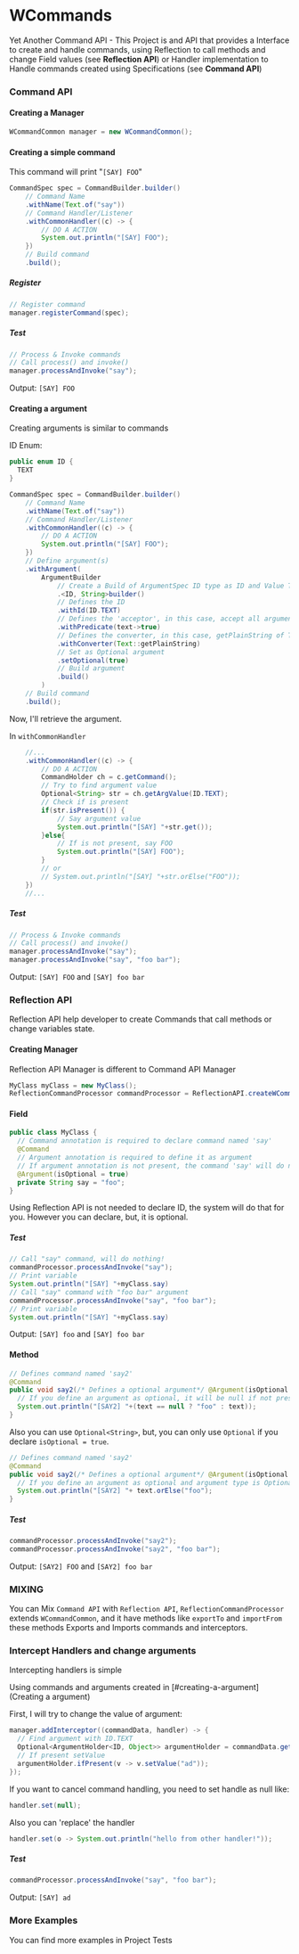 # WCommands

Yet Another Command API - This Project is and API that provides a Interface to create and handle commands,
 using Reflection to call methods and change Field values (see **Reflection API**) or Handler implementation to Handle commands created using
 Specifications (see **Command API**)

### Command API

#### Creating a Manager

```java
WCommandCommon manager = new WCommandCommon();
```

#### Creating a simple command

This command will print "`[SAY] FOO`"

```java
CommandSpec spec = CommandBuilder.builder()
    // Command Name
    .withName(Text.of("say"))
    // Command Handler/Listener
    .withCommonHandler((c) -> {
        // DO A ACTION
        System.out.println("[SAY] FOO");
    })
    // Build command
    .build();
```

##### Register

```java
// Register command
manager.registerCommand(spec);
```

##### Test

```java
// Process & Invoke commands
// Call process() and invoke()
manager.processAndInvoke("say");
```

Output: `[SAY] FOO`

#### Creating a argument

Creating arguments is similar to commands

ID Enum:
```java
public enum ID {
  TEXT
}
```

```java
CommandSpec spec = CommandBuilder.builder()
    // Command Name
    .withName(Text.of("say"))
    // Command Handler/Listener
    .withCommonHandler((c) -> {
        // DO A ACTION
        System.out.println("[SAY] FOO");
    })
    // Define argument(s)
    .withArgument(
        ArgumentBuilder
            // Create a Build of ArgumentSpec ID type as ID and Value Type as String
            .<ID, String>builder()
            // Defines the ID
            .withId(ID.TEXT)
            // Defines the 'acceptor', in this case, accept all arguments
            .withPredicate(text->true)
            // Defines the converter, in this case, getPlainString of Text
            .withConverter(Text::getPlainString)
            // Set as Optional argument
            .setOptional(true)
            // Build argument
            .build()
        )
    // Build command
    .build();
```

Now, I'll retrieve the argument.

In `withCommonHandler`

```java
    //...
    .withCommonHandler((c) -> {
        // DO A ACTION
        CommandHolder ch = c.getCommand();
        // Try to find argument value
        Optional<String> str = ch.getArgValue(ID.TEXT);
        // Check if is present
        if(str.isPresent()) {
            // Say argument value
            System.out.println("[SAY] "+str.get());
        }else{
            // If is not present, say FOO
            System.out.println("[SAY] FOO");
        }
        // or
        // System.out.println("[SAY] "+str.orElse("FOO"));
    })
    //...
```


##### Test

```java
// Process & Invoke commands
// Call process() and invoke()
manager.processAndInvoke("say");
manager.processAndInvoke("say", "foo bar");
```
Output: `[SAY] FOO` and `[SAY] foo bar`


### Reflection API

Reflection API help developer to create Commands that call methods or change variables state.

#### Creating Manager

Reflection API Manager is different to Command API Manager

```java
MyClass myClass = new MyClass();
ReflectionCommandProcessor commandProcessor = ReflectionAPI.createWCommand(myClass);
```

#### Field

```java
public class MyClass {
  // Command annotation is required to declare command named 'say'
  @Command
  // Argument annotation is required to define it as argument
  // If argument annotation is not present, the command 'say' will do nothing
  @Argument(isOptional = true)
  private String say = "foo";
}
```

Using Reflection API is not needed to declare ID, the system will do that for you. However you can declare, but, it is optional.

##### Test

```java
// Call "say" command, will do nothing!
commandProcessor.processAndInvoke("say");
// Print variable
System.out.println("[SAY] "+myClass.say)
// Call "say" command with "foo bar" argument
commandProcessor.processAndInvoke("say", "foo bar");
// Print variable
System.out.println("[SAY] "+myClass.say)
```

Output: `[SAY] foo` and `[SAY] foo bar`

#### Method

```java
// Defines command named 'say2'
@Command
public void say2(/* Defines a optional argument*/ @Argument(isOptional = true) String text) {
  // If you define an argument as optional, it will be null if not present.
  System.out.println("[SAY2] "+(text == null ? "foo" : text));
}
```

Also you can use `Optional<String>`, but, you can only use `Optional` if you declare `isOptional = true`.

```java
// Defines command named 'say2'
@Command
public void say2(/* Defines a optional argument*/ @Argument(isOptional = true) Optional<String> text) {
  // If you define an argument as optional and argument type is Optional, it will be empty if not present.
  System.out.println("[SAY2] "+ text.orElse("foo");
}
```

##### Test

```java
commandProcessor.processAndInvoke("say2");
commandProcessor.processAndInvoke("say2", "foo bar");
```

Output: `[SAY2] FOO` and `[SAY2] foo bar`



### MIXING

You can Mix `Command API` with `Reflection API`, `ReflectionCommandProcessor` extends `WCommandCommon`, and
it have methods like `exportTo` and `importFrom` these methods Exports and Imports commands and interceptors.


### Intercept Handlers and change arguments

Intercepting handlers is simple

Using commands and arguments created in [#creating-a-argument](Creating a argument)

First, I will try to change the value of argument:

```java
manager.addInterceptor((commandData, handler) -> {
  // Find argument with ID.TEXT
  Optional<ArgumentHolder<ID, Object>> argumentHolder = commandData.getCommand().getArgument(ID.TEXT);
  // If present setValue
  argumentHolder.ifPresent(v -> v.setValue("ad"));
});
```

If you want to cancel command handling, you need to set handle as null like:

```java
handler.set(null);
```

Also you can 'replace' the handler

```java
handler.set(o -> System.out.println("hello from other handler!"));
```



##### Test

```java
commandProcessor.processAndInvoke("say", "foo bar");
```
Output: `[SAY] ad`


### More Examples

You can find more examples in Project Tests
